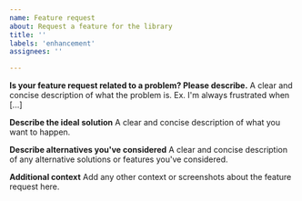 ```yaml
---
name: Feature request
about: Request a feature for the library
title: ''
labels: 'enhancement'
assignees: ''

---
```


<!--
If you need help with the library installation or usage, please go to the Discord server instead:
  https://discord.gg/rmMTZue
This issue tracker is only for bug reports and enhancement suggestions.
You likely won't receive any basic help here.
-->

**Is your feature request related to a problem? Please describe.**
A clear and concise description of what the problem is. Ex. I'm always frustrated when [...]

**Describe the ideal solution**
A clear and concise description of what you want to happen.

**Describe alternatives you've considered**
A clear and concise description of any alternative solutions or features you've considered.

**Additional context**
Add any other context or screenshots about the feature request here.
